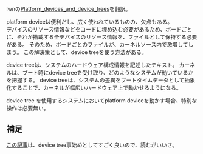 lwnの[Platform_devices_and_device_trees](https://lwn.net/Articles/448502/)を翻訳。

platform deviceは便利だし、広く使われているものの、欠点もある。  
デバイスのリソース情報などをコードに埋め込む必要があるため、ボードごとに、それが搭載する全デバイスのリソース情報を、ファイルとして保持する必要がある。
そのため、ボードごとのファイルが、カーネルソース内で激増してしまう。
この解決策として、device treeを使う方法がある。

device treeは、システムのハードウェア構成情報を記述したテキスト。
カーネルは、ブート時にdevice treeを受け取り、どのようなシステムが動いているかを把握する。
device treeは、システムの差異をブートタイムデータとして抽象化することで、カーネルが幅広いハードウェア上で動かせるようになる。

device tree を使用するシステムにおいてplatform deviceを動かす場合、特別な操作は必要無い。


## 補足
[この記事](http://devicetree.org/Device_Tree_Usage)は、device tree事始めとしてすごく良いので、読むがいいさ。




